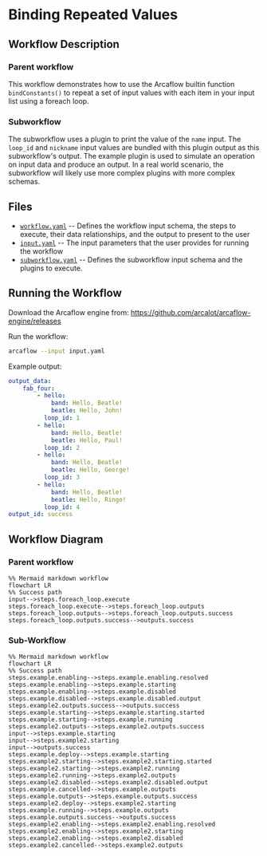 # Binding Repeated Values

## Workflow Description

### Parent workflow

This workflow demonstrates how to use the Arcaflow builtin function `bindConstants()` to
repeat a set of input values with each item in your input list using a foreach loop.

### Subworkflow

The subworkflow uses a plugin to print the value of the `name` input.  The `loop_id` and
`nickname` input values are bundled with this plugin output as this subworkflow's
output. The example plugin is used to simulate an operation on input data and produce an
output. In a real world scenario, the subworkflow will likely use more complex plugins
with more complex schemas.

## Files

- [`workflow.yaml`](workflow.yaml) -- Defines the workflow input schema, the steps to
  execute, their data relationships, and the output to present to the user
- [`input.yaml`](input.yaml) -- The input parameters that the user provides for running
  the workflow
- [`subworkflow.yaml`](subworkflow.yaml) -- Defines the subworkflow input schema and the
  plugins to execute.
                     
## Running the Workflow

Download the Arcaflow engine from: https://github.com/arcalot/arcaflow-engine/releases
 
Run the workflow:
```bash
arcaflow --input input.yaml
```

Example output:
```yaml
output_data:
    fab_four:
        - hello:
            band: Hello, Beatle!
            beatle: Hello, John!
          loop_id: 1
        - hello:
            band: Hello, Beatle!
            beatle: Hello, Paul!
          loop_id: 2
        - hello:
            band: Hello, Beatle!
            beatle: Hello, George!
          loop_id: 3
        - hello:
            band: Hello, Beatle!
            beatle: Hello, Ringo!
          loop_id: 4
output_id: success
```

## Workflow Diagram 

### Parent workflow

```mermaid
%% Mermaid markdown workflow
flowchart LR
%% Success path
input-->steps.foreach_loop.execute
steps.foreach_loop.execute-->steps.foreach_loop.outputs
steps.foreach_loop.outputs-->steps.foreach_loop.outputs.success
steps.foreach_loop.outputs.success-->outputs.success
```
### Sub-Workflow
```mermaid
%% Mermaid markdown workflow
flowchart LR
%% Success path
steps.example.enabling-->steps.example.enabling.resolved
steps.example.enabling-->steps.example.starting
steps.example.enabling-->steps.example.disabled
steps.example.disabled-->steps.example.disabled.output
steps.example2.outputs.success-->outputs.success
steps.example.starting-->steps.example.starting.started
steps.example.starting-->steps.example.running
steps.example2.outputs-->steps.example2.outputs.success
input-->steps.example.starting
input-->steps.example2.starting
input-->outputs.success
steps.example.deploy-->steps.example.starting
steps.example2.starting-->steps.example2.starting.started
steps.example2.starting-->steps.example2.running
steps.example2.running-->steps.example2.outputs
steps.example2.disabled-->steps.example2.disabled.output
steps.example.cancelled-->steps.example.outputs
steps.example.outputs-->steps.example.outputs.success
steps.example2.deploy-->steps.example2.starting
steps.example.running-->steps.example.outputs
steps.example.outputs.success-->outputs.success
steps.example2.enabling-->steps.example2.enabling.resolved
steps.example2.enabling-->steps.example2.starting
steps.example2.enabling-->steps.example2.disabled
steps.example2.cancelled-->steps.example2.outputs
```